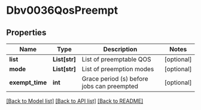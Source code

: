 # Dbv0036QosPreempt

## Properties
Name | Type | Description | Notes
------------ | ------------- | ------------- | -------------
**list** | **List[str]** | List of preemptable QOS | [optional] 
**mode** | **List[str]** | List of preemption modes | [optional] 
**exempt_time** | **int** | Grace period (s) before jobs can preempted | [optional] 

[[Back to Model list]](../README.md#documentation-for-models) [[Back to API list]](../README.md#documentation-for-api-endpoints) [[Back to README]](../README.md)


